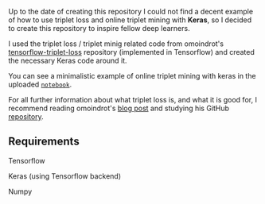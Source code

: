 Up to the date of creating this repository I could not find a decent example of how to use triplet loss and online triplet mining with **Keras**, so I decided to create this repository to inspire fellow deep learners. 

I used the triplet loss / triplet minig related code from omoindrot's [tensorflow-triplet-loss][tensorflow-triplet-loss]  repository (implemented in Tensorflow) and created the necessary Keras code around it.

You can see a minimalistic example of online triplet mining with keras in the uploaded [`notebook`](keras_triplet_loss.ipynb).

For all further information about what triplet loss is, and what it is good for, I recommend reading omoindrot's [blog post][blog] and studying his GitHub [repository][tensorflow-triplet-loss].

## Requirements

Tensorflow

Keras (using Tensorflow backend)

Numpy



[blog]: https://omoindrot.github.io/triplet-loss
[tensorflow-triplet-loss]: https://github.com/omoindrot/tensorflow-triplet-loss
